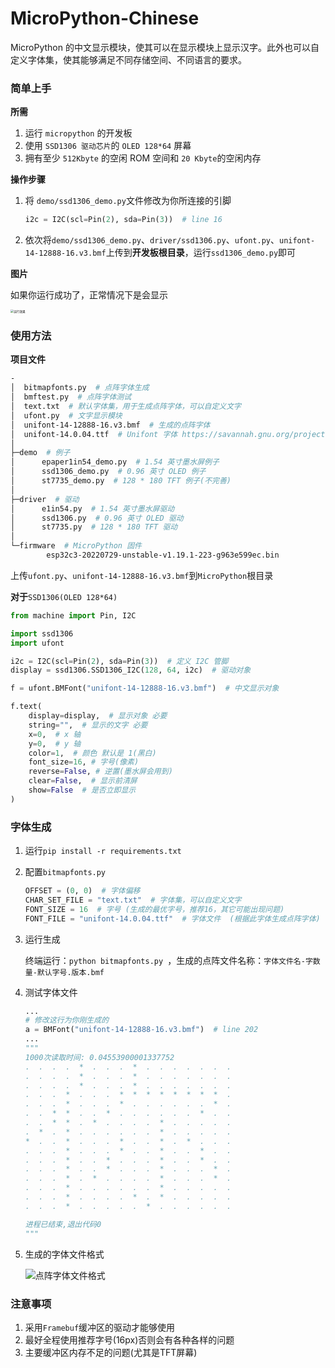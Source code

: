 # MicroPython-Chinese

MicroPython 的中文显示模块，使其可以在显示模块上显示汉字。此外也可以自定义字体集，使其能够满足不同存储空间、不同语言的要求。

### 简单上手

**所需**

1. 运行 `micropython` 的开发板
2. 使用 `SSD1306 驱动芯片`的 `OLED 128*64` 屏幕
3. 拥有至少 `512Kbyte` 的空闲 ROM 空间和 `20 Kbyte`的空闲内存

**操作步骤**

1. 将 `demo/ssd1306_demo.py`文件修改为你所连接的引脚

   ```python
   i2c = I2C(scl=Pin(2), sda=Pin(3))  # line 16
   ```

2. 依次将`demo/ssd1306_demo.py`、`driver/ssd1306.py`、`ufont.py`、`unifont-14-12888-16.v3.bmf`上传到**开发板根目录**，运行`ssd1306_demo.py`即可

**图片**

如果你运行成功了，正常情况下是会显示

   <img src="https://s1.ax1x.com/2022/07/31/vFBplT.jpg" alt="运行效果" style="zoom: 33%;" />

### 使用方法

**项目文件**

```sh
-
│  bitmapfonts.py  # 点阵字体生成
│  bmftest.py  # 点阵字体测试
│  text.txt  # 默认字体集，用于生成点阵字体，可以自定义文字
│  ufont.py  # 文字显示模块
│  unifont-14-12888-16.v3.bmf  # 生成的点阵字体
│  unifont-14.0.04.ttf  # Unifont 字体 https://savannah.gnu.org/projects/unifont/
│
├─demo  # 例子
│      epaper1in54_demo.py  # 1.54 英寸墨水屏例子
│      ssd1306_demo.py  # 0.96 英寸 OLED 例子
│      st7735_demo.py  # 128 * 180 TFT 例子(不完善)
│
├─driver  # 驱动
│      e1in54.py  # 1.54 英寸墨水屏驱动
│      ssd1306.py  # 0.96 英寸 OLED 驱动
│      st7735.py  # 128 * 180 TFT 驱动
│
└─firmware  # MicroPython 固件
        esp32c3-20220729-unstable-v1.19.1-223-g963e599ec.bin
```

上传`ufont.py`、`unifont-14-12888-16.v3.bmf`到`MicroPython`根目录

**对于**`SSD1306(OLED 128*64)`

```python
from machine import Pin, I2C

import ssd1306
import ufont

i2c = I2C(scl=Pin(2), sda=Pin(3))  # 定义 I2C 管脚
display = ssd1306.SSD1306_I2C(128, 64, i2c)  # 驱动对象

f = ufont.BMFont("unifont-14-12888-16.v3.bmf")  # 中文显示对象

f.text(
    display=display,  # 显示对象 必要
    string="",  # 显示的文字 必要
    x=0,  # x 轴
    y=0,  # y 轴
    color=1,  # 颜色 默认是 1(黑白)
    font_size=16, # 字号(像素)
    reverse=False, # 逆置(墨水屏会用到)
    clear=False,  # 显示前清屏
    show=False  # 是否立即显示
)
```

### 字体生成

1. 运行`pip install -r requirements.txt`

2. 配置`bitmapfonts.py`

   ```python
   OFFSET = (0, 0)  # 字体偏移
   CHAR_SET_FILE = "text.txt"  # 字体集，可以自定义文字
   FONT_SIZE = 16  # 字号 (生成的最优字号，推荐16，其它可能出现问题)
   FONT_FILE = "unifont-14.0.04.ttf"  # 字体文件  (根据此字体生成点阵字体)
   ```

3. 运行生成

   终端运行：`python bitmapfonts.py `，生成的点阵文件名称：`字体文件名-字数量-默认字号.版本.bmf`

4. 测试字体文件

   ```python
   ...
   # 修改这行为你刚生成的
   a = BMFont("unifont-14-12888-16.v3.bmf")  # line 202
   ...
   """
   1000次读取时间: 0.04553900001337752
   .  .  .  .  *  .  .  .  *  .  .  .  .  .  .  .  
   .  .  .  .  *  .  .  .  *  .  .  .  .  .  .  .  
   .  .  .  .  *  .  .  .  *  .  .  .  .  .  .  .  
   .  .  .  *  .  .  .  *  *  *  *  *  *  *  *  .  
   .  .  .  *  .  .  .  *  .  .  .  .  .  .  *  .  
   .  .  *  *  .  .  *  .  .  .  .  .  .  *  .  .  
   .  .  *  *  .  *  .  .  .  .  *  .  .  .  .  .  
   .  *  .  *  .  .  .  .  .  .  *  .  .  .  .  .  
   *  .  .  *  .  .  .  *  .  .  *  .  *  .  .  .  
   .  .  .  *  .  .  .  *  .  .  *  .  .  *  .  .  
   .  .  .  *  .  .  *  .  .  .  *  .  .  *  .  .  
   .  .  .  *  .  .  *  .  .  .  *  .  .  .  *  .  
   .  .  .  *  .  *  .  .  .  .  *  .  .  .  *  .  
   .  .  .  *  .  .  .  .  .  .  *  .  .  .  .  .  
   .  .  .  *  .  .  .  .  *  .  *  .  .  .  .  .  
   .  .  .  *  .  .  .  .  .  *  .  .  .  .  .  .  
   
   进程已结束,退出代码0
   """
   ```

5. 生成的字体文件格式

   ![点阵字体文件格式](https://s1.ax1x.com/2022/07/31/vkQ9u6.jpg)

### 注意事项

1. 采用`Framebuf`缓冲区的驱动才能够使用
2. 最好全程使用推荐字号(16px)否则会有各种各样的问题
3. 主要缓冲区内存不足的问题(尤其是TFT屏幕)
